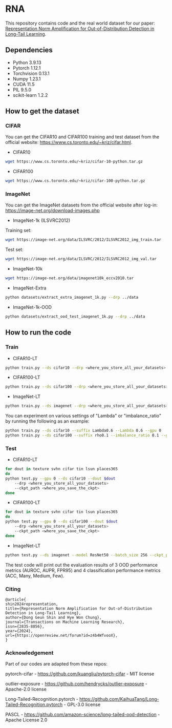 # RNA
This repository contains code and the real world dataset for our paper: [Representation Norm Amplification for
Out-of-Distribution Detection in Long-Tail Learning](https://openreview.net/forum?id=z4b4WfvooX).


## Dependencies
- Python 3.9.13
- Pytorch 1.12.1
- Torchvision 0.13.1
- Numpy 1.23.1
- CUDA 11.5 
- PIL 9.5.0
- scikit-learn 1.2.2

## How to get the dataset
### CIFAR 
You can get the CIFAR10 and CIFAR100 training and test dataset from the official website: https://www.cs.toronto.edu/~kriz/cifar.html.
- CIFAR10<br>
```bash
wget https://www.cs.toronto.edu/~kriz/cifar-10-python.tar.gz
```
- CIFAR100<br>
```bash
wget https://www.cs.toronto.edu/~kriz/cifar-100-python.tar.gz
```

### ImageNet 
You can get the ImageNet datasets from the official website after log-in: https://image-net.org/download-images.php
- ImageNet-1k (ILSVRC2012)

Training set:
```bash
wget https://image-net.org/data/ILSVRC/2012/ILSVRC2012_img_train.tar
```
Test set: 
```bash
wget https://image-net.org/data/ILSVRC/2012/ILSVRC2012_img_val.tar
```
- ImageNet-10k<br>
```bash
wget https://image-net.org/data/imagenet10k_eccv2010.tar
```
 
- ImageNet-Extra<br>
```bash
python datasets/extract_extra_imagenet_1k.py --drp ../data
```
- ImageNet-1k-OOD<br>
```bash
python datasets/extract_ood_test_imagenet_1k.py --drp ../data
```

## How to run the code
### Train
- CIFAR10-LT <br>
```bash
python train.py --ds cifar10 --drp <where_you_store_all_your_datasets> --suffix exp0 --gpu 0
```
- CIFAR100-LT <br>
```bash
python train.py --ds cifar100 --drp <where_you_store_all_your_datasets> --suffix exp0 --gpu 0
```
- ImageNet-LT <br>
```bash
python train.py --ds imagenet --drp <where_you_store_all_your_datasets> --lr 0.1 --epochs 100 --model ResNet50 --suffix exp0 --ddp --gpu 0,1,2,3,4,5,6,7 
```

You can experiment on various settings of "Lambda" or "imbalance_ratio" by running the following as an example:<br>
```bash
python train.py --ds cifar10 --suffix Lambda0.6 --Lambda 0.6 --gpu 0
python train.py --ds cifar100 --suffix rho0.1 --imbalance_ratio 0.1 --gpu 0
```

### Test
- CIFAR10-LT<br>
```bash
for dout in texture svhn cifar tin lsun places365
do
python test.py --gpu 0 --ds cifar10 --dout $dout 
    --drp <where_you_store_all_your_datasets> 
    --ckpt_path <where_you_save_the_ckpt>
done
```
- CIFAR100-LT<br>
```bash
for dout in texture svhn cifar tin lsun places365
do
python test.py --gpu 0 --ds cifar100 --dout $dout 
    --drp <where_you_store_all_your_datasets> 
    --ckpt_path <where_you_save_the_ckpt> 
done
```
- ImageNet-LT<br>
```bash
python test.py --ds imagenet --model ResNet50 --batch_size 256 --ckpt_path \<where you save the ckpt>
```

The test code will print out the evaluation results of 3 OOD performance metrics (AUROC, AUPR, FPR95) 
and 4 classification performance metrics (ACC, Many, Medium, Few).

### Citing
```
@article{
shin2024representation,
title={Representation Norm Amplification for Out-of-Distribution Detection in Long-Tail Learning},
author={Dong Geun Shin and Hye Won Chung},
journal={Transactions on Machine Learning Research},
issn={2835-8856},
year={2024},
url={https://openreview.net/forum?id=z4b4WfvooX},
}
```

### Acknowledgement
Part of our codes are adapted from these repos:

pytorch-cifar - https://github.com/kuangliu/pytorch-cifar - MIT license

outlier-exposure - https://github.com/hendrycks/outlier-exposure - Apache-2.0 license

Long-Tailed-Recognition.pytorch - https://github.com/KaihuaTang/Long-Tailed-Recognition.pytorch - GPL-3.0 license

PASCL - https://github.com/amazon-science/long-tailed-ood-detection - Apache License 2.0

